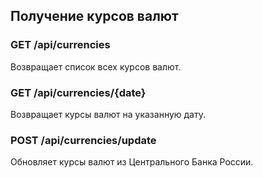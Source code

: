 ## Получение курсов валют

### GET /api/currencies

Возвращает список всех курсов валют.

### GET /api/currencies/{date}

Возвращает курсы валют на указанную дату.

### POST /api/currencies/update

Обновляет курсы валют из Центрального Банка России.

